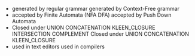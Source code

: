 - generated by regular grammar 
	  generated by Context-Free grammar
- accepted by Finite Automata (NFA DFA)
	  accepted by Push Down Automata
- Closed under UNION CONCATENATION KLEEN_CLOSURE INTERSECTION COMPLEMENT
	  Closed under UNION CONCATENATION KLEEN_CLOSURE
- used in text editors
	  used in compilers